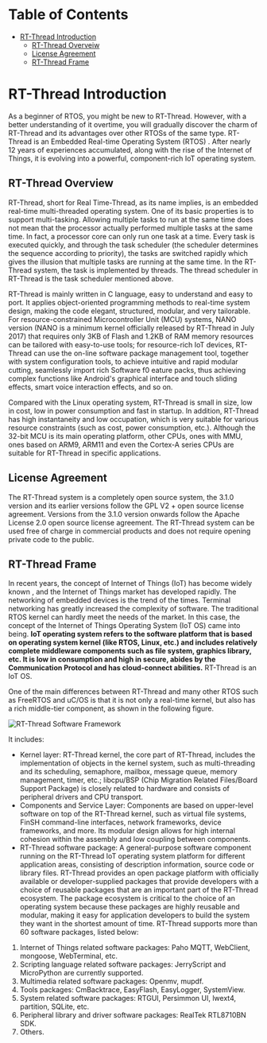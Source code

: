 # Table of Contents

* [RT-Thread Introduction](#RT-ThreadIntroduction)
  * [RT-Thread Overveiw](#RT-ThreadOverview)
  * [License Agreement](#LicenseAgreement)
  * [RT-Thread Frame](#RT-ThreadFrame)

# RT-Thread Introduction 

As a beginner of RTOS, you might be new to RT-Thread. However, with a better understanding of it overtime, you will gradually discover the charm of RT-Thread and its advantages over other RTOSs of the same type. RT-Thread is an Embedded Real-time Operating System (RTOS) . After nearly 12 years of experiences accumulated, along with the rise of the Internet of Things, it is evolving into a powerful, component-rich IoT operating system.  

## RT-Thread Overview 

RT-Thread, short for Real Time-Thread, as its name implies, is an embedded real-time multi-threaded operating system. One of its basic properties is to support multi-tasking. Allowing multiple tasks to run at the same time does not mean that the processor actually performed multiple tasks at the same time. In fact, a processor core can only run one task at a time. Every task is executed quickly, and through the task scheduler  (the scheduler determines the sequence according to priority),  the tasks are switched rapidly which gives the illusion that multiple tasks are running at the same time. In the RT-Thread system, the task is implemented by threads. The thread scheduler in RT-Thread is the task scheduler mentioned above.

RT-Thread is mainly written in C language, easy to understand and easy to port. It applies object-oriented programming methods to real-time system design, making the code elegant, structured, modular, and very tailorable. For resource-constrained Microcontroller Unit (MCU) systems, NANO  version (NANO is a minimum kernel officially released by RT-Thread in July 2017) that requires only 3KB of Flash and 1.2KB of RAM memory resources can be tailored with easy-to-use tools; for resource-rich IoT devices, RT-Thread can use the on-line software package management tool, together with system configuration tools, to achieve intuitive and rapid modular cutting, seamlessly import rich Software f0  eature packs, thus achieving complex functions like Android's graphical interface and touch sliding effects, smart voice interaction effects, and so on.

Compared with the Linux operating system, RT-Thread is small in size, low in cost, low in power consumption and fast in startup. In addition, RT-Thread has high instantaneity and low occupation, which is very suitable for various resource constraints (such as cost, power consumption, etc.). Although the 32-bit MCU is its main operating platform, other CPUs, ones with MMU, ones based on ARM9, ARM11 and even the Cortex-A series CPUs are suitable for RT-Thread in specific applications.

## License Agreement

The RT-Thread system is a completely open source system, the 3.1.0 version and its earlier versions follow the GPL V2 + open source license agreement. Versions from the 3.1.0 version onwards follow the Apache License 2.0 open source license agreement. The RT-Thread system can be used free of charge in commercial products and does not require opening private code to the public.

## RT-Thread Frame

In recent years, the concept of Internet of Things (IoT) has become widely known , and the Internet of Things market has developed rapidly. The networking of embedded devices is the trend of the times. Terminal networking has greatly increased the complexity of software. The traditional RTOS kernel can hardly meet the needs of the market. In this case, the concept of the Internet of Things Operating System (IoT OS) came into being. **IoT operating system refers to the software platform that is based on operating system kernel (like RTOS, Linux, etc.) and includes relatively complete middleware components such as file system, graphics library, etc. It is low in consumption and high in secure, abides by the Communication Protocol and has cloud-connect abilities.** RT-Thread is an IoT OS. 

One of the main differences between RT-Thread and many other RTOS such as FreeRTOS and uC/OS is that it is not only a real-time kernel, but also has a rich middle-tier component, as shown in the following figure.

![RT-Thread Software Framework](figures/02Software_framework_diagram.png)

It includes: 

- Kernel layer: RT-Thread kernel, the core part of RT-Thread, includes the implementation of objects in the kernel system, such as multi-threading and its scheduling, semaphore, mailbox, message queue, memory management, timer, etc.; libcpu/BSP (Chip Migration Related Files/Board Support Package) is closely related to hardware and consists of peripheral drivers and CPU transport. 
- Components and Service Layer: Components are based on upper-level software on top of the RT-Thread kernel, such as virtual file systems, FinSH command-line interfaces, network frameworks, device frameworks, and more. Its modular design allows for high internal cohesion within the assembly and low coupling between components.
- RT-Thread software package: A general-purpose software component running on the RT-Thread IoT operating system platform for different application areas, consisting of description information, source code or library files. RT-Thread provides an open package platform with officially available or developer-supplied packages that provide developers with a choice of reusable packages that are an important part of the RT-Thread ecosystem. The package ecosystem is critical to the choice of an operating system because these packages are highly reusable and modular, making it easy for application developers to build the system they want in the shortest amount of time.  RT-Thread supports more than 60 software packages, listed below: 

1. Internet of Things related software packages: Paho MQTT, WebClient, mongoose, WebTerminal, etc.
2. Scripting language related software packages: JerryScript and MicroPython are currently supported.
3. Multimedia related software packages: Openmv, mupdf.
4. Tools packages: CmBacktrace, EasyFlash, EasyLogger, SystemView.
5. System related software packages: RTGUI, Persimmon UI, lwext4, partition, SQLite, etc.
6. Peripheral library and driver software packages: RealTek RTL8710BN SDK.
7. Others.
